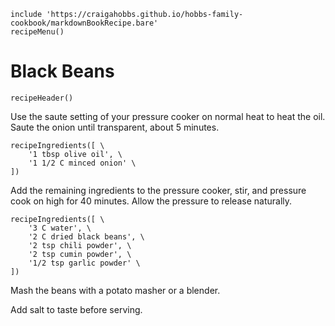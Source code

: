 ~~~ markdown-script
include 'https://craigahobbs.github.io/hobbs-family-cookbook/markdownBookRecipe.bare'
recipeMenu()
~~~

# Black Beans

~~~ markdown-script
recipeHeader()
~~~

Use the saute setting of your pressure cooker on normal heat to heat the oil. Saute the onion until
transparent, about 5 minutes.

~~~ markdown-script
recipeIngredients([ \
    '1 tbsp olive oil', \
    '1 1/2 C minced onion' \
])
~~~

Add the remaining ingredients to the pressure cooker, stir, and pressure cook on high for 40
minutes. Allow the pressure to release naturally.

~~~ markdown-script
recipeIngredients([ \
    '3 C water', \
    '2 C dried black beans', \
    '2 tsp chili powder', \
    '2 tsp cumin powder', \
    '1/2 tsp garlic powder' \
])
~~~

Mash the beans with a potato masher or a blender.

Add salt to taste before serving.
